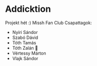 # Addicktion
Projekt hét :)
Missh Fan Club
Csapattagok:
 - Nyíri Sándor 
 - Szabó Dávid
 - Tóth Tamás
 - Tóth Zalán 👑
 - Vértessy Márton
 - Vlajk Sándor
